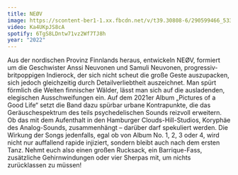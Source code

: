 ```yaml
---
title: NEØV
image: https://scontent-ber1-1.xx.fbcdn.net/v/t39.30808-6/290599466_5337962739583279_6446465536718663396_n.jpg?_nc_cat=101&ccb=1-7&_nc_sid=8bfeb9&_nc_ohc=AA3F7eNEC90AX9B-atY&_nc_oc=AQmUoox-onNOvLRX6mU5kWnFOXxmARK3AnhcaVFN9t7UJr3NZvAVj-mq2wgDzA8P_CM&_nc_ht=scontent-ber1-1.xx&oh=00_AT-tfrvP3_ZXK04AehxPOnhE-LBgyS0KNa2pbYODQbi0tQ&oe=62DC534B
video: Ka4UKpJS8cA
spotify: 6TgS8LDntw71vz2Wf7TJ8h
year: "2022"
---
```

Aus der nordischen Provinz Finnlands heraus, entwickeln NEØV, formiert um die Geschwister Anssi Neuvonen und Samuli Neuvonen, progressiv-britpoppigen Indierock, der sich nicht scheut die große Geste auszupacken, sich jedoch gleichzeitig durch Detailverliebtheit auszeichnet. Man spürt förmlich die Weiten finnischer Wälder, lässt man sich auf die ausladenden, elegischen Ausschweifungen ein. Auf dem 2021er Album „Pictures of a Good Life“ setzt die Band dazu spürbar urbane Kontrapunkte, die das Geräuschespektrum des teils psychedelischen Sounds reizvoll erweitern. Ob das mit dem Aufenthalt in den Hamburger Clouds-Hill-Studios, Koryphäe des Analog-Sounds, zusammenhängt – darüber darf spekuliert werden. Die Wirkung der Songs jedenfalls, egal ob von Album No. 1, 2, 3 oder 4, wird nicht nur auffallend rapide injiziert, sondern bleibt auch nach dem ersten Tanz. Nehmt euch also einen großen Rucksack, ein Barrique-Fass, zusätzliche Gehirnwindungen oder vier Sherpas mit, um nichts zurücklassen zu müssen!